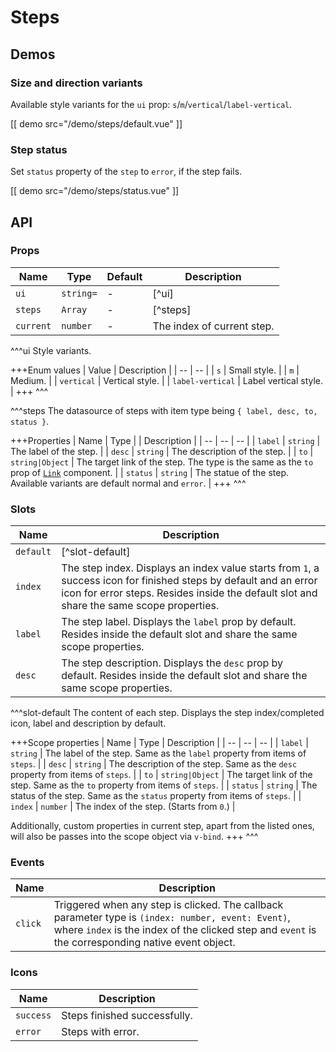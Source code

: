 # Steps

## Demos

### Size and direction variants

Available style variants for the `ui` prop: `s`/`m`/`vertical`/`label-vertical`.

[[ demo src="/demo/steps/default.vue" ]]

### Step status

Set `status` property of the `step` to `error`, if the step fails.

[[ demo src="/demo/steps/status.vue" ]]

## API

### Props

| Name | Type | Default | Description |
| -- | -- | -- | -- |
| `ui` | `string=` | - | [^ui] |
| `steps` | `Array` | - | [^steps] |
| `current` | `number` | - | The index of current step. |

^^^ui
Style variants.

+++Enum values
| Value | Description |
| -- | -- |
| `s` | Small style. |
| `m` | Medium. |
| `vertical` | Vertical style. |
| `label-vertical` | Label vertical style. |
+++
^^^

^^^steps
The datasource of steps with item type being `{ label, desc, to, status }`.

+++Properties
| Name | Type | | Description |
| -- | -- | -- |
| `label` | `string` | The label of the step. |
| `desc` | `string` | The description of the step. |
| `to` | `string|Object` | The target link of the step. The type is the same as the `to` prop of [`Link`](./link#props) component. |
| `status` | `string` | The statue of the step. Available variants are default normal and `error`. |
+++
^^^

### Slots

| Name | Description |
| -- | -- |
| `default` | [^slot-default] |
| `index` | The step index. Displays an index value starts from `1`, a success icon for finished steps by default and an error icon for error steps. Resides inside the default slot and share the same scope properties. |
| `label` | The step label. Displays the `label` prop by default. Resides inside the default slot and share the same scope properties. |
| `desc` | The step description. Displays the `desc` prop by default. Resides inside the default slot and share the same scope properties. |

^^^slot-default
The content of each step. Displays the step index/completed icon, label and description by default.

+++Scope properties
| Name | Type | Description |
| -- | -- | -- |
| `label` | `string` | The label of the step. Same as the `label` property from items of `steps`. |
| `desc` | `string` | The description of the step. Same as the `desc` property from items of `steps`. |
| `to` | `string|Object` | The target link of the step. Same as the `to` property from items of `steps`. |
| `status` | `string` | The status of the step. Same as the `status` property from items of `steps`. |
| `index` | `number` | The index of the step. (Starts from `0`.) |

Additionally, custom properties in current step, apart from the listed ones, will also be passes into the scope object via `v-bind`.
+++
^^^

### Events

| Name | Description |
| -- | -- |
| `click` | Triggered when any step is clicked. The callback parameter type is `(index: number, event: Event)`, where `index` is the index of the clicked step and `event` is the corresponding native event object. |

### Icons

| Name | Description |
| -- | -- |
| `success` | Steps finished successfully. |
| `error` | Steps with error. |
